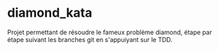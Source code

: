 # diamond_kata
Projet permettant de résoudre le fameux problème diamond, étape par étape suivant les branches git en s'appuiyant sur le TDD.
